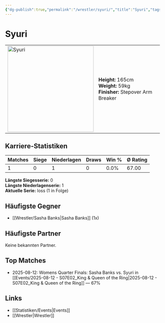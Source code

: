 ```yaml
---
{"dg-publish":true,"permalink":"/wrestler/syuri/","title":"Syuri","tags":["wrestler"],"noteIcon":""}
---
```



# Syuri

<table>
        <tr>
        <td><img src="https://github.com/CptSpaulding1980/choke-slam-wrestling/releases/download/images/Syuri.png" width="280" alt="Syuri"></td>
        <td>
        <b>Height:</b> 165cm<br>
        <b>Weight:</b> 59kg<br>
        <b>Finisher:</b> Stepover Arm Breaker<br>
        </td>
        </tr>
        </table>
        
## Karriere-Statistiken

| Matches | Siege | Niederlagen | Draws | Win % | Ø Rating |
|---------|-------|-------------|-------|-------|-----------|
| 1 | 0 | 1 | 0 | 0.0% | 67.00 |

**Längste Siegesserie:** 0<br>**Längste Niederlagenserie:** 1<br>**Aktuelle Serie:** loss (1 in Folge)


## Häufigste Gegner
- [[Wrestler/Sasha Banks\|Sasha Banks]] (1x)

## Häufigste Partner
Keine bekannten Partner.

## Top Matches
- 2025-08-12: Womens Quarter Finals: Sasha Banks vs. Syuri in [[Events/2025-08-12 - S07E02_King & Queen of the Ring\|2025-08-12 - S07E02_King & Queen of the Ring]] — 67%

## Links
- [[Statistiken/Events\|Events]]
- [[Wrestler\|Wrestler]]
